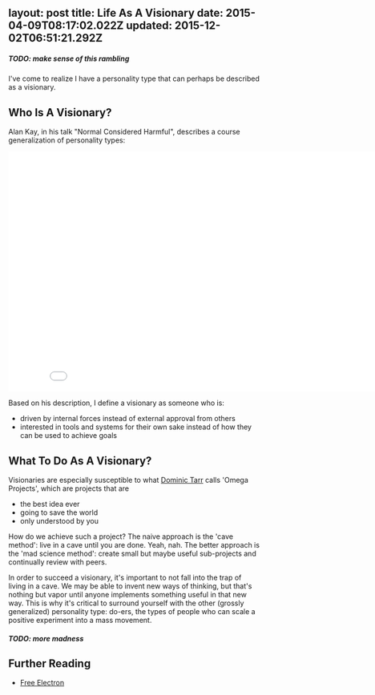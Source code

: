 layout: post
title: Life As A Visionary
date: 2015-04-09T08:17:02.022Z
updated: 2015-12-02T06:51:21.292Z
---
##### TODO: make sense of this rambling

I've come to realize I have a personality type that can perhaps be described as a visionary.

## Who Is A Visionary?

Alan Kay, in his talk "Normal Considered Harmful", describes a course generalization of personality types:

<iframe width="853" height="480" src="//www.youtube-nocookie.com/embed/FvmTSpJU-Xc?start=2420&end=2591" frameborder="0" allowfullscreen></iframe>

Based on his description, I define a visionary as someone who is:

- driven by internal forces instead of external approval from others
- interested in tools and systems for their own sake instead of how they can be used to achieve goals

## What To Do As A Visionary?

Visionaries are especially susceptible to what [Dominic Tarr](http://dominictarr.com) calls 'Omega Projects', which are projects that are

- the best idea ever
- going to save the world
- only understood by you


How do we achieve such a project? The naive approach is the 'cave method': live in a cave until you are done. Yeah, nah. The better approach is the 'mad science method': create small but maybe useful sub-projects and continually review with peers.

In order to succeed a visionary, it's important to not fall into the trap of living in a cave. We may be able to invent new ways of thinking, but that's nothing but vapor until anyone implements something useful in that new way. This is why it's critical to surround yourself with the other (grossly generalized) personality type: do-ers, the types of people who can scale a positive experiment into a mass movement. 

##### TODO: more madness

## Further Reading

- [Free Electron](http://randsinrepose.com/archives/free-electron/)
